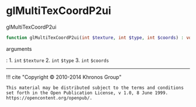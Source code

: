 # glMultiTexCoordP2ui
glMultiTexCoordP2ui

```php
function glMultiTexCoordP2ui(int $texture, int $type, int $coords) : void
```

arguments

:    1. `int` `$texture` 
    2. `int` `$type` 
    3. `int` `$coords` 

---
     

!!! cite "Copyright © 2010-2014 Khronos Group"

    This material may be distributed subject to the terms and conditions set forth in the Open Publication License, v 1.0, 8 June 1999. https://opencontent.org/openpub/.